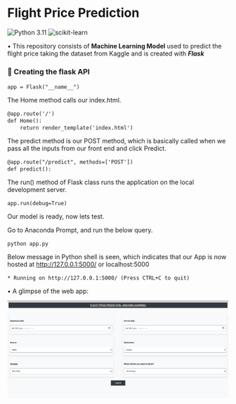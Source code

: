 # Flight Price Prediction

![Python 3.11](https://img.shields.io/badge/Python-3.11-brightgreen.svg) ![scikit-learn](https://img.shields.io/badge/Library-Scikit_Learn-orange.svg)

• This repository consists of **Machine Learning Model** used to predict the flight price taking the dataset from Kaggle and is created with **_Flask_**

### 🔵 Creating the flask API

```
app = Flask("__name__")
```

The Home method calls our index.html.

```
@app.route('/')
def Home():
    return render_template('index.html')
```

The predict method is our POST method, which is basically called when we pass all the inputs from our front end and click Predict.

```
@app.route("/predict", methods=['POST'])
def predict():
```

The run() method of Flask class runs the application on the local development server.

```
app.run(debug=True)
```

Our model is ready, now lets test.

Go to Anaconda Prompt, and run the below query.

```
python app.py
```

Below message in Python shell is seen, which indicates that our App is now hosted at http://127.0.0.1:5000/ or localhost:5000

```
* Running on http://127.0.0.1:5000/ (Press CTRL+C to quit)
```

• A glimpse of the web app:

![Image](images/front.png)
